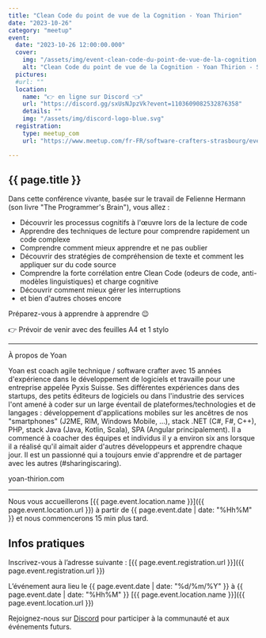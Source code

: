 ```yaml
---
title: "Clean Code du point de vue de la Cognition - Yoan Thirion"
date: "2023-10-26"
category: "meetup"
event:
  date: "2023-10-26 12:00:00.000"
  cover: 
    img: "/assets/img/event-clean-code-du-point-de-vue-de-la-cognition.png"
    alt: "Clean Code du point de vue de la Cognition - Yoan Thirion - Software Crafter Strasbourg"
  pictures:
  #url: ""
  location:
    name: "👉 en ligne sur Discord 👈"
    url: "https://discord.gg/sxUsNJpzVk?event=1103609082532876358"
    details: ""
    img: "/assets/img/discord-logo-blue.svg"
  registration:
    type: meetup_com
    url: "https://www.meetup.com/fr-FR/software-crafters-strasbourg/events/296423788/"

---
```

## {{ page.title }}

Dans cette conférence vivante, basée sur le travail de Felienne Hermann (son livre "The Programmer's Brain"), vous allez :

- Découvrir les processus cognitifs à l'œuvre lors de la lecture de code
- Apprendre des techniques de lecture pour comprendre rapidement un code complexe
- Comprendre comment mieux apprendre et ne pas oublier
- Découvrir des stratégies de compréhension de texte et comment les appliquer sur du code source
- Comprendre la forte corrélation entre Clean Code (odeurs de code, anti-modèles linguistiques) et charge cognitive
- Découvrir comment mieux gérer les interruptions
- et bien d'autres choses encore

Préparez-vous à apprendre à apprendre 😉

👉 Prévoir de venir avec des feuilles A4 et 1 stylo

***

À propos de Yoan

Yoan est coach agile technique / software crafter avec 15 années d'expérience dans le développement de logiciels et travaille pour une entreprise appelée Pyxis Suisse. Ses différentes expériences dans des startups, des petits éditeurs de logiciels ou dans l'industrie des services l'ont amené à coder sur un large éventail de plateformes/technologies et de langages : développement d'applications mobiles sur les ancêtres de nos "smartphones" (J2ME, RIM, Windows Mobile, ...), stack .NET (C#, F#, C++), PHP, stack Java (Java, Kotlin, Scala), SPA (Angular principalement). Il a commencé à coacher des équipes et individus il y a environ six ans lorsque il a réalisé qu'il aimait aider d'autres développeurs et apprendre chaque jour. Il est un passionné qui a toujours envie d'apprendre et de partager avec les autres (#sharingiscaring).

yoan-thirion.com

***

Nous vous accueillerons [{{ page.event.location.name }}]({{ page.event.location.url }}) à partir de {{ page.event.date | date: "%Hh%M" }} et nous commencerons 15 min plus tard.

## Infos pratiques

Inscrivez-vous à l’adresse suivante : [{{ page.event.registration.url }}]({{ page.event.registration.url }})

L’événement aura lieu le {{ page.event.date | date: "%d/%m/%Y" }} à {{ page.event.date | date: "%Hh%M" }} [{{ page.event.location.name }}]({{ page.event.location.url }})

Rejoignez-nous sur [Discord](https://discord.gg/s2USaKanCU) pour participer à la communauté et aux événements futurs.


